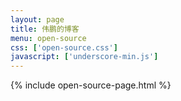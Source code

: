 ```yaml
---
layout: page
title: 伟鹏的博客
menu: open-source
css: ['open-source.css']
javascript: ['underscore-min.js']
---
```

{% include open-source-page.html %}